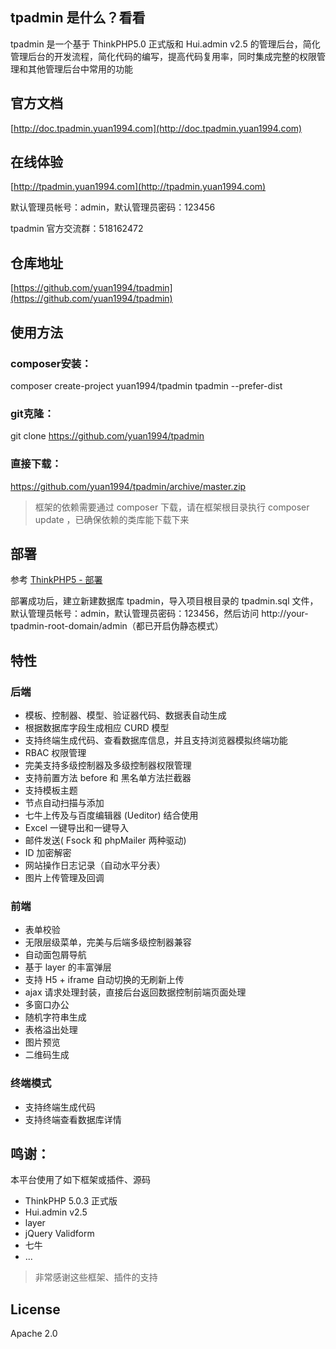 ## tpadmin 是什么？看看
tpadmin 是一个基于 ThinkPHP5.0 正式版和 Hui.admin v2.5 的管理后台，简化管理后台的开发流程，简化代码的编写，提高代码复用率，同时集成完整的权限管理和其他管理后台中常用的功能

## 官方文档
[http://doc.tpadmin.yuan1994.com](http://doc.tpadmin.yuan1994.com)

## 在线体验
[http://tpadmin.yuan1994.com](http://tpadmin.yuan1994.com) 

默认管理员帐号：admin，默认管理员密码：123456

tpadmin 官方交流群：518162472

## 仓库地址
[https://github.com/yuan1994/tpadmin](https://github.com/yuan1994/tpadmin)

## 使用方法

### composer安装：
composer create-project yuan1994/tpadmin tpadmin  --prefer-dist

### git克隆：
git clone https://github.com/yuan1994/tpadmin
### 直接下载：
https://github.com/yuan1994/tpadmin/archive/master.zip
> 框架的依赖需要通过 composer 下载，请在框架根目录执行 composer update ，已确保依赖的类库能下载下来

## 部署
参考 [ThinkPHP5 - 部署](http://www.kancloud.cn/manual/thinkphp5/129745)

部署成功后，建立新建数据库 tpadmin，导入项目根目录的 tpadmin.sql 文件，默认管理员帐号：admin，默认管理员密码：123456，然后访问 http://your-tpadmin-root-domain/admin（都已开启伪静态模式）

## 特性
### 后端
* 模板、控制器、模型、验证器代码、数据表自动生成
* 根据数据库字段生成相应 CURD 模型
* 支持终端生成代码、查看数据库信息，并且支持浏览器模拟终端功能
* RBAC 权限管理
* 完美支持多级控制器及多级控制器权限管理
* 支持前置方法 before 和 黑名单方法拦截器
* 支持模板主题
* 节点自动扫描与添加
* 七牛上传及与百度编辑器 (Ueditor) 结合使用
* Excel 一键导出和一键导入
* 邮件发送( Fsock 和 phpMailer 两种驱动)
* ID 加密解密
* 网站操作日志记录（自动水平分表）
* 图片上传管理及回调

### 前端
* 表单校验
* 无限层级菜单，完美与后端多级控制器兼容
* 自动面包屑导航
* 基于 layer 的丰富弹层
* 支持 H5 + iframe 自动切换的无刷新上传
* ajax 请求处理封装，直接后台返回数据控制前端页面处理
* 多窗口办公
* 随机字符串生成
* 表格溢出处理
* 图片预览
* 二维码生成

### 终端模式
* 支持终端生成代码
* 支持终端查看数据库详情

## 鸣谢：
本平台使用了如下框架或插件、源码
* ThinkPHP 5.0.3 正式版
* Hui.admin v2.5 
* layer
* jQuery Validform
* 七牛
* ...

>非常感谢这些框架、插件的支持

## License
Apache 2.0